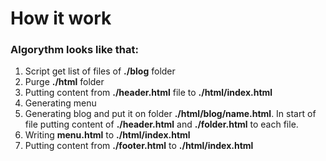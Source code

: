 # How it work
### Algorythm looks like that:

1. Script get list of files of **./blog** folder
2. Purge **./html** folder
3. Putting content from **./header.html** file to **./html/index.html**
4. Generating menu
5. Generating blog and put it on folder **./html/blog/name.html**. In start of file putting content of **./header.html** and **./folder.html** to each file.
5. Writing **menu.html** to **./html/index.html**
6. Putting content from **./footer.html** to **./html/index.html**

